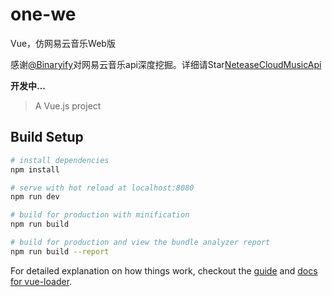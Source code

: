 # one-we

Vue，仿网易云音乐Web版

感谢[@Binaryify](https://github.com/Binaryify)对网易云音乐api深度挖掘。详细请Star[NeteaseCloudMusicApi](https://github.com/Binaryify/NeteaseCloudMusicApi)


**开发中...**

> A Vue.js project

## Build Setup

``` bash
# install dependencies
npm install

# serve with hot reload at localhost:8080
npm run dev

# build for production with minification
npm run build

# build for production and view the bundle analyzer report
npm run build --report
```

For detailed explanation on how things work, checkout the [guide](http://vuejs-templates.github.io/webpack/) and [docs for vue-loader](http://vuejs.github.io/vue-loader).
